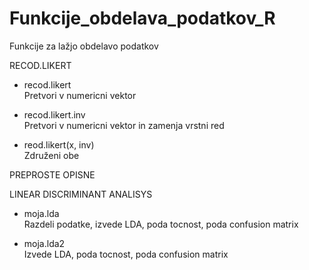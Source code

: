 # Funkcije_obdelava_podatkov_R
Funkcije za lažjo obdelavo podatkov  
  
  
RECOD.LIKERT
  * recod.likert  
  Pretvori v numericni vektor
  
  * recod.likert.inv  
  Pretvori v numericni vektor in zamenja vrstni red  
  
  * reod.likert(x, inv)  
  Združeni obe 

PREPROSTE OPISNE
  
LINEAR DISCRIMINANT ANALISYS
  * moja.lda  
  Razdeli podatke, izvede LDA, poda tocnost, poda confusion matrix  
  
  * moja.lda2   
  Izvede LDA, poda tocnost, poda confusion matrix 
